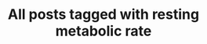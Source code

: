 ---
layout: tag
title: "All posts tagged with resting metabolic rate"
permalink: /weblog/tags/resting-metabolic-rate/
taxonomy: resting metabolic rate
---